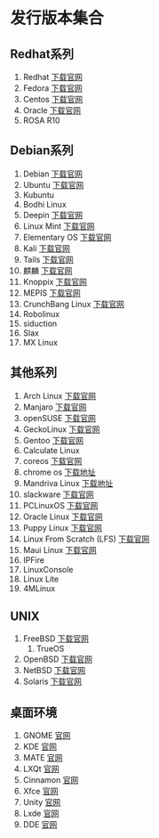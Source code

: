 # 发行版本集合

## Redhat系列

1. Redhat    [下载官网](https://access.redhat.com/zh_CN/downloads "下载页面")
1. Fedora    [下载官网](https://getfedora.org/ "下载官网")
1. Centos    [下载官网](https://www.centos.org/ "下载官网")
1. Oracle  [下载官网](https://www.centos.org/ "下载官网")
1. ROSA R10

## Debian系列

1. Debian    [下载官网](https://www.debian.org/ "下载官网")
1. Ubuntu    [下载官网](https://www.ubuntu.com/download "下载官网")
  1. Kubuntu
  2. Bodhi Linux
1. Deepin    [下载官网](https://www.deepin.org/ "下载官网")
1. Linux Mint    [下载官网](https://www.linuxmint.com/ "下载官网")
1. Elementary OS    [下载官网](https://elementary.io/ "下载官网")
1. Kali    [下载官网](https://www.kali.org/ "下载官网")
1. Tails    [下载官网](https://tails.boum.org/ )
1. 麒麟    [下载官网](http://www.ubuntukylin.com/)
1. Knoppix    [下载官网]()
1. MEPIS   [下载官网]()
1. CrunchBang Linux    [下载官网]()
1. Robolinux
1. siduction
1. Slax
1. MX Linux 

## 其他系列

1. Arch Linux    [下载官网](https://www.archlinux.org/ )
  1. Manjaro    [下载官网](http://manjaro.github.io/ )
1. openSUSE    [下载官网](https://www.opensuse.org/ )
  1. GeckoLinux  [下载官网](https://www.opensuse.org/ )
1. Gentoo    [下载官网](https://www.gentoo.org/ )
  1. Calculate Linux
1. coreos    [下载官网](https://coreos.com/ )
1. chrome os    [下载地址](http://www.getchrome.eu/download )
1. Mandriva Linux    [下载地址](http://mandriva.linuxfreedom.com/download.html )
1. slackware    [下载官网](http://www.slackware.com/ )
1. PCLinuxOS    [下载官网](http://www.pclinuxos.com/ )
1. Oracle Linux    [下载官网](https://www.oracle.com/linux/index.html )
1. Puppy Linux     [下载官网](http://puppylinux.com/ )
1. Linux From Scratch (LFS)     [下载官网](http://www.linuxfromscratch.org/ )
1. Maui Linux    [下载官网](https://mauilinux.org/ )
1. IPFire
1. LinuxConsole
1. Linux Lite
1. 4MLinux

## UNIX

1. FreeBSD    [下载官网](https://www.freebsd.org/ )
    1. TrueOS
1. OpenBSD    [下载官网](http://www.openbsd.org/ )
1. NetBSD    [下载官网](http://www.netbsd.org/ )
1. Solaris    [下载官网](http://www.oracle.com/technetwork/server-storage/solaris11/downloads/index.html )

## 桌面环境

1. GNOME    [官网](https://www.gnome.org/ )
1. KDE    [官网](https://www.kde.org/ )
1. MATE [官网](https://www.kde.org/)
1. LXQt [官网](https://www.kde.org/)
1. Cinnamon [官网](https://www.kde.org/)
1. Xfce [官网](https://www.kde.org/)
1. Unity [官网](https://www.kde.org/)
1. Lxde [官网](https://www.kde.org/)
1. DDE  [官网](https://www.deepin.org/dde/ )
